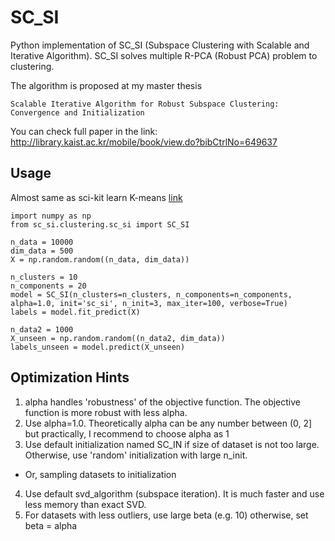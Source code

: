# SC_SI

Python implementation of SC_SI (Subspace Clustering with Scalable and Iterative Algorithm).
SC_SI solves multiple R-PCA (Robust PCA) problem to clustering.

The algorithm is proposed at my master thesis

`Scalable Iterative Algorithm for Robust Subspace Clustering: Convergence and Initialization`

You can check full paper in the link: http://library.kaist.ac.kr/mobile/book/view.do?bibCtrlNo=649637

## Usage

Almost same as sci-kit learn K-means [link](http://scikit-learn.org/stable/modules/generated/sklearn.cluster.KMeans.html)
```
import numpy as np
from sc_si.clustering.sc_si import SC_SI

n_data = 10000
dim_data = 500
X = np.random.random((n_data, dim_data))

n_clusters = 10
n_components = 20
model = SC_SI(n_clusters=n_clusters, n_components=n_components, alpha=1.0, init='sc_si', n_init=3, max_iter=100, verbose=True)
labels = model.fit_predict(X)

n_data2 = 1000
X_unseen = np.random.random((n_data2, dim_data))
labels_unseen = model.predict(X_unseen)
```

## Optimization Hints

1. alpha handles 'robustness' of the objective function. The objective function is more robust with less alpha.
2. Use alpha=1.0. Theoretically alpha can be any number between (0, 2] but practically, I recommend to choose alpha as 1
3. Use default initialization named SC_IN if size of dataset is not too large. Otherwise, use 'random' initialization with large n_init.
  - Or, sampling datasets to initialization
4. Use default svd_algorithm (subspace iteration). It is much faster and use less memory than exact SVD.
5. For datasets with less outliers, use large beta (e.g. 10) otherwise, set beta = alpha
